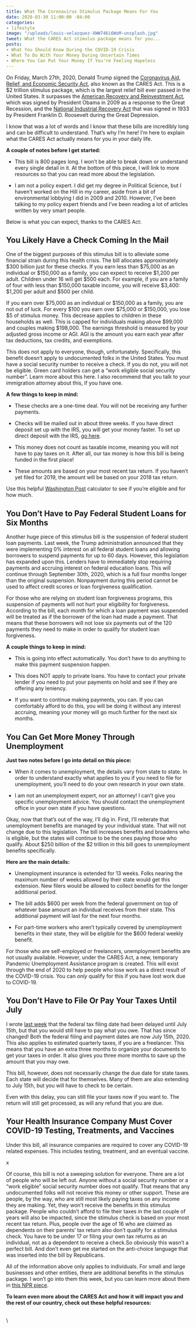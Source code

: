```yaml
---
title: What The Coronavirus Stimulus Package Means For You
date: 2020-03-30 11:00:00 -04:00
categories:
- lifestyle
image: "/uploads/louis-velazquez-XWW746i6WoM-unsplash.jpg"
tweet: What the CARES Act stimulus package means for you...
posts:
- What You Should Know During the COVID-19 Crisis
- What To Do With Your Money During Uncertain Times
- Where You Can Put Your Money If You're Feeling Hopeless
---
```


On Friday, March 27th, 2020, Donald Trump signed the [Coronavirus Aid, Relief, and Economic Security Act](https://en.wikipedia.org/wiki/Coronavirus_Aid,_Relief,_and_Economic_Security_Act), also known as the CARES Act. This is a $2 trillion stimulus package, which is the largest relief bill ever passed in the United States. It surpasses the [American Recovery and Reinvestment Act](https://en.wikipedia.org/wiki/American_Recovery_and_Reinvestment_Act_of_2009), which was signed by President Obama in 2009 as a response to the Great Recession, and the [National Industrial Recovery Act](https://en.wikipedia.org/wiki/National_Industrial_Recovery_Act_of_1933) that was signed in 1933 by President Franklin D. Roosevelt during the Great Depression.

I know that was a lot of words and I know that these bills are incredibly long and can be difficult to understand. That’s why I’m here! I’m here to explain what the CARES Act actually means for you in your daily life.

**A couple of notes before I get started:**

* This bill is 800 pages long. I won’t be able to break down or understand every single detail in it. At the bottom of this piece, I will link to more resources so that you can read more about the legislation.

* I am not a policy expert. I did get my degree in Political Science, but I haven’t worked on the Hill in my career, aside from a bit of environmental lobbying I did in 2009 and 2010. However, I’ve been talking to my policy expert friends and I’ve been reading a lot of articles written by very smart people.

Below is what you can expect, thanks to the CARES Act:

## **You Likely Have a Check Coming In the Mail**

One of the biggest purposes of this stimulus bill is to alleviate some financial strain during this health crisis. The bill allocates approximately $300 billion just for these checks. If you earn less than $75,000 as an individual or $150,000 as a family, you can expect to receive $1,200 per adult. Children under 16 will get $500 each. For example, if you are a family of four with less than $150,000 taxable income, you will receive $3,400: $1,200 per adult and $500 per child.

If you earn over $75,000 as an individual or $150,000 as a family, you are not out of luck. For every $100 you earn over $75,000 or $150,000, you lose $5 of stimulus money. This decrease applies to children in these households as well. This is capped for individuals making above $99,000 and couples making $198,000. The earnings threshold is measured by your adjusted gross income or AGI. AGI is the amount you earn each year after tax deductions, tax credits, and exemptions.

This does not apply to everyone, though, unfortunately. Specifically, this benefit doesn’t apply to undocumented folks in the United States. You must have a social security number to receive a check. If you do not, you will not be eligible. Green card holders can get a “work eligible social security number”. Learn more about this here. I also recommend that you talk to your immigration attorney about this, if you have one.

**A few things to keep in mind:**

* These checks are a one-time deal. You will not be receiving any further payments.

* Checks will be mailed out in about three weeks. If you have direct deposit set up with the IRS, you will get your money faster. To set up direct deposit with the IRS, [go here](https://www.irs.gov/refunds/get-your-refund-faster-tell-irs-to-direct-deposit-your-refund-to-one-two-or-three-accounts).

* This money does not count as taxable income, meaning you will not have to pay taxes on it. After all, our tax money is how this bill is being funded in the first place!

* These amounts are based on your most recent tax return. If you haven’t yet filed for 2019, the amount will be based on your 2018 tax return.

Use this helpful [Washington Post](https://www.washingtonpost.com/graphics/business/coronavirus-stimulus-check-calculator/?fbclid=IwAR2K0uZvw70_3ROTLeG4VE50-5vh_F0IhA09hOkoXaHHuMqk6pKZMEnLRTc) calculator to see if you’re eligible and for how much.

## **You Don’t Have to Pay Federal Student Loans for Six Months**

Another huge piece of this stimulus bill is the suspension of federal student loan payments. Last week, the Trump administration announced that they were implementing 0% interest on all federal student loans and allowing borrowers to suspend payments for up to 60 days. However, this legislation has expanded upon this. Lenders have to immediately stop requiring payments and accruing interest on federal education loans. This will continue through September 30th, 2020, which is a full four months longer than the original suspension. Nonpayment during this period cannot be used to affect credit scores or loan forgiveness qualification.

For those who are relying on student loan forgiveness programs, this suspension of payments will not hurt your eligibility for forgiveness. According to the bill, each month for which a loan payment was suspended will be treated as if the borrower of the loan had made a payment. That means that these borrowers will not lose six payments out of the 120 payments they need to make in order to qualify for student loan forgiveness.

**A couple things to keep in mind:**

* This is going into effect automatically. You don’t have to do anything to make this payment suspension happen.

* This does NOT apply to private loans. You have to contact your private lender if you need to put your payments on hold and see if they are offering any leniency.

* If you want to continue making payments, you can. If you can comfortably afford to do this, you will be doing it without any interest accruing, meaning your money will go much further for the next six months.

## **You Can Get More Money Through Unemployment**

**Just two notes before I go into detail on this piece:**

* When it comes to unemployment, the details vary from state to state. In order to understand exactly what applies to you if you need to file for unemployment, you’ll need to do your own research in your own state.

* I am not an unemployment expert, nor an attorney! I can’t give you specific unemployment advice. You should contact the unemployment office in your own state if you have questions.

Okay, now that that’s out of the way, I’ll dig in. First, I’ll reiterate that unemployment benefits are managed by your individual state. That will not change due to this legislation. The bill increases benefits and broadens who is eligible, but the states will continue to be the ones paying those who qualify. About $250 billion of the $2 trillion in this bill goes to unemployment benefits specifically.

**Here are the main details:**

* Unemployment insurance is extended for 13 weeks. Folks nearing the maximum number of weeks allowed by their state would get this extension. New filers would be allowed to collect benefits for the longer additional period.

* The bill adds $600 per week from the federal government on top of whatever base amount an individual receives from their state. This additional payment will last for the next four months.

* For part-time workers who aren’t typically covered by unemployment benefits in their state, they will be eligible for the $600 federal weekly benefit.

For those who are self-employed or freelancers, unemployment benefits are not usually available. However, under the CARES Act, a new, temporary Pandemic Unemployment Assistance program is created. This will exist through the end of 2020 to help people who lose work as a direct result of the COVID-19 crisis. You can *only* qualify for this if you have lost work due to COVID-19.

## **You Don’t Have to File Or Pay Your Taxes Until July**

I wrote [last week](https://www.maggiegermano.com/blog/what-you-should-know-during-the-covid-19-crisis/) that the federal tax filing date had been delayed until July 15th, but that you would still have to pay what you owe. That has since changed! Both the federal filing and payment dates are now July 15th, 2020. This also applies to estimated quarterly taxes, if you are a freelancer. This means that you have an extra three months to organize your documents to get your taxes in order. It also gives you three more months to save up the amount that you may owe.

This bill, however, does not necessarily change the due date for state taxes. Each state will decide that for themselves. Many of them are also extending to July 15th, but you will have to check to be certain.

Even with this delay, you can still file your taxes now if you want to. The return will still get processed, as will any refund that you are due.

## **Your Health Insurance Company Must Cover COVID-19 Testing, Treatments, and Vaccines**

Under this bill, all insurance companies are required to cover any COVID-19 related expenses. This includes testing, treatment, and an eventual vaccine.

x

Of course, this bill is not a sweeping solution for everyone. There are a lot of people who will be left out. Anyone without a social security number or a “work eligible” social security number does not qualify. That means that any undocumented folks will not receive this money or other support. These are people, by the way, who are still most likely paying taxes on any income they are making. Yet, they won’t receive the benefits in this stimulus package. People who couldn’t afford to file their taxes in the last couple of years will also be impacted, since the stimulus check is based on your most recent tax return. Plus, people over the age of 16 who are claimed as dependents on their parents’ tax return also don’t qualify for a stimulus check. You have to be under 17 or filing your own tax returns as an individual, not as a dependent to receive a check.So obviously this wasn’t a perfect bill. And don’t even get me started on the anti-choice language that was inserted into the bill by Republicans.

All of the information above only applies to individuals. For small and large businesses and other entities, there are additional benefits in the stimulus package. I won’t go into them this week, but you can learn more about them in [this NPR piece](https://www.npr.org/2020/03/26/821457551/whats-inside-the-senate-s-2-trillion-coronavirus-aid-package).

**To learn even more about the CARES Act and how it will impact you and the rest of our country, check out these helpful resources:**

\
\
